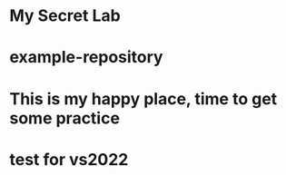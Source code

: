 # My Secret Lab
# example-repository
# This is my happy place, time to get some practice
# test for vs2022

